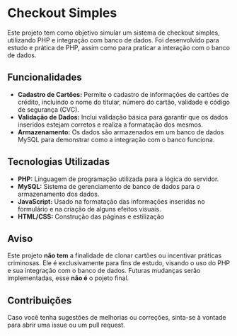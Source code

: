 # Checkout Simples

Este projeto tem como objetivo simular um sistema de checkout simples, utilizando PHP e integração com banco de dados. Foi desenvolvido para estudo e prática de PHP, assim como para praticar a interação com o banco de dados.

## Funcionalidades

- **Cadastro de Cartões:** Permite o cadastro de informações de cartões de crédito, incluindo o nome do titular, número do cartão, validade e código de segurança (CVC).
- **Validação de Dados:** Inclui validação básica para garantir que os dados inseridos estejam corretos e realiza a formatação dos mesmos.
- **Armazenamento:** Os dados são armazenados em um banco de dados MySQL para demonstrar como a integração com o banco funciona.

## Tecnologias Utilizadas

- **PHP:** Linguagem de programação utilizada para a lógica do servidor.
- **MySQL:** Sistema de gerenciamento de banco de dados para o armazenamento dos dados.
- **JavaScript:** Usado na formatação das informações inseridas no formulário e na criação de alguns efeitos visuais.
- **HTML/CSS:** Construção das páginas e estilização

## Aviso

Este projeto **não tem** a finalidade de clonar cartões ou incentivar práticas criminosas. Ele é exclusivamente para fins de estudo, visando o uso do PHP e sua integração com o banco de dados.
Futuras mudanças serão implementadas, esse **não é** o pojeto final.

## Contribuições

Caso você tenha sugestões de melhorias ou correções, sinta-se à vontade para abrir uma issue ou um pull request.
